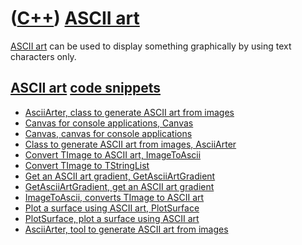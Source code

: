 # ([C++](Cpp.md)) [ASCII art](CppAsciiArt.md)

[ASCII art](CppAsciiArt.md) can be used to display something
graphically by using text characters only.

## [ASCII art](CppAsciiArt.md) [code snippets](CppCodeSnippets.md)

-   [AsciiArter, class to generate ASCII art from
    images](https://github.com/richelbilderbeek/AsciiArter)
-   [Canvas for console applications, Canvas](CppCanvas.md)
-   [Canvas, canvas for console applications](CppCanvas.md)
-   [Class to generate ASCII art from images,
    AsciiArter](https://github.com/richelbilderbeek/AsciiArter)
-   [Convert TImage to ASCII art, ImageToAscii](CppImageToAscii.md)
-   [Convert TImage to TStringList](CppImageToStringList.md)
-   [Get an ASCII art gradient,
    GetAsciiArtGradient](CppGetAsciiArtGradient.md)
-   [GetAsciiArtGradient, get an ASCII art
    gradient](CppGetAsciiArtGradient.md)
-   [ImageToAscii, converts TImage to ASCII art](CppImageToAscii.md)
-   [Plot a surface using ASCII art, PlotSurface](CppPlotSurface.md)
-   [PlotSurface, plot a surface using ASCII art](CppPlotSurface.md)
-   [AsciiArter, tool to generate ASCII art from
    images](https://github.com/richelbilderbeek/AsciiArter)
